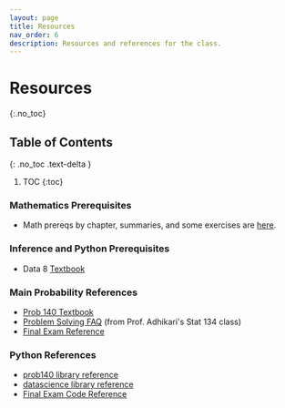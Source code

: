 ```yaml
---
layout: page
title: Resources
nav_order: 6
description: Resources and references for the class.
---
```

# Resources #
{:.no_toc}

## Table of Contents
{: .no_toc .text-delta }

1. TOC
{:toc}

### Mathematics Prerequisites
- Math prereqs by chapter, summaries, and some exercises are [here](prereqs). 

### Inference and Python Prerequisites
- Data 8 [Textbook](https://www.inferentialthinking.com/chapters/intro)

### Main Probability References
- [Prob 140 Textbook](http://prob140.org/textbook/content/README.html)
- [Problem Solving FAQ](https://www.stat.berkeley.edu/~ani/s134s17/faq.html)  (from Prof. Adhikari's Stat 134 class)
- [Final Exam Reference](/assets/references/final_reference_fa18.pdf)

### Python References
- [prob140 library reference](http://prob140.org/prob140/)
- [datascience library reference](http://data8.org/datascience/tables.html)
- [Final Exam Code Reference](/assets/references/final_reference_code_fa18.pdf)
